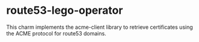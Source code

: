 # route53-lego-operator

This charm implements the acme-client library to retrieve certificates using the ACME protocol for route53 domains.
